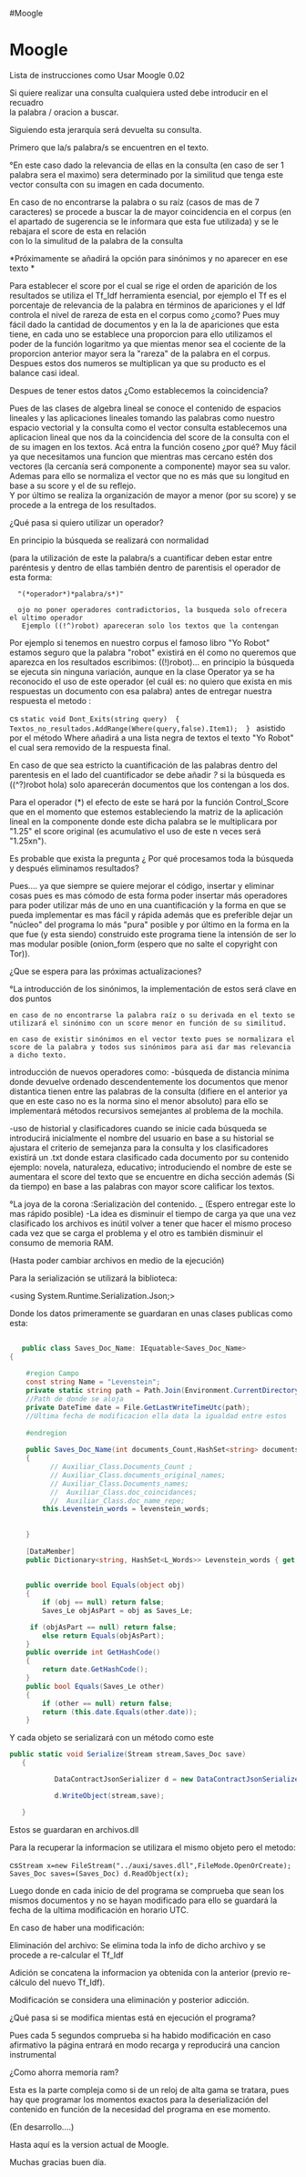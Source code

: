 #Moogle

# Moogle 
 Lista de instrucciones como Usar Moogle 0.02 
 
 Si quiere realizar una consulta cualquiera usted debe introducir en el recuadro  
 la palabra / oracion a buscar. 
 
 Siguiendo esta jerarquía será devuelta su consulta.
 
 Primero que la/s palabra/s se encuentren en el texto.
 
 °En este caso dado la relevancia de ellas en la consulta (en caso de ser 1 palabra sera el maximo) sera determinado por la similitud que tenga este vector consulta con su imagen 
 en cada documento. 
 
 En caso de no encontrarse la palabra o su raíz (casos de mas de 7 caracteres) se procede a buscar la de mayor coincidencia en el corpus (en el apartado de sugerencia se le informara que esta fue utilizada) y se le rebajara el score de esta en relación  
 con lo la simulitud de la palabra de la consulta 
 
 *Próximamente se añadirá la opción  para sinónimos y no aparecer en ese texto *  
 
 Para establecer el score por el cual se rige el orden de aparición de los resultados 
 se utiliza el Tf_Idf herramienta esencial, por ejemplo el Tf es el porcentaje de relevancia de la palabra en términos de apariciones y el Idf controla el nivel de rareza de esta en el corpus como ¿como? Pues muy fácil dado la cantidad de documentos y en la la de  apariciones que esta tiene, en cada uno se establece una proporcion para ello utilizamos el poder de la función logaritmo ya que mientas menor sea el cociente de la proporcion anterior mayor sera la "rareza" de la palabra en el corpus. Despues estos dos numeros se multiplican ya que su producto es el balance casi ideal. 
 
 Despues de tener estos datos ¿Como establecemos la coincidencia? 
 
 Pues de las clases de algebra lineal se conoce el contenido de espacios lineales  y las aplicaciones lineales tomando las palabras como nuestro espacio vectorial 
 y la consulta como el vector consulta establecemos una aplicacion lineal que nos da la coincidencia del score de la consulta con el de su imagen en los textos. Acá entra la función coseno ¿por qué? Muy fácil ya que necesitamos una funcion que mientras mas cercano estén dos vectores (la cercanía será componente a componente) mayor sea su valor. 
 Ademas para ello se normaliza el vector que no es más que su longitud en base a su score y el de su reflejo.  
 Y por último se realiza la organización de mayor a menor (por su score) y se procede a la entrega de los resultados. 
 
 ¿Qué pasa si quiero utilizar un operador? 
  
 En principio la búsqueda se realizará con normalidad  
 
 (para la utilización de este la palabra/s a cuantificar deben estar entre paréntesis y dentro de ellas también dentro de parentisis el operador de esta forma: 
 
  
      "(*operador*)*palabra/s*)"   
       
      ojo no poner operadores contradictorios, la busqueda solo ofrecera el ultimo operador
       Ejemplo ((!^)robot) apareceran solo los textos que la contengan  
 
 Por ejemplo si tenemos en nuestro corpus el famoso libro "Yo Robot" estamos seguro que la palabra "robot" existirá en él como no queremos que aparezca en los resultados escribimos: 
 ((!)robot)... en principio la búsqueda se ejecuta sin ninguna variación, aunque en la clase Operator ya se ha reconocido el uso de este operador (el cuál es: no quiero que exista en mis respuestas un documento con esa palabra) antes de entregar nuestra respuesta el metodo :  
 
 cs ```
  static void Dont_Exits(string query) 
    { 
          Textos_no_resultados.AddRange(Where(query,false).Item1); 
    } 
    ```
   asistido por el método Where añadirá a una lista negra de textos el texto "Yo Robot" 
   el cual sera removido de la respuesta final. 
 
   En caso de que sea estricto la cuantificación de las palabras dentro del parentesis en el lado del cuantificador se debe añadir *?*  si la búsqueda es ((^?)robot hola) solo aparecerán documentos que los contengan a los dos. 
 
   Para el operador (*) el efecto de este se hará por la función Control_Score que en el momento que estemos estableciendo la matriz de la aplicación lineal en la componente donde este dicha palabra se le multiplicara por "1.25" el score original (es acumulativo el uso de este n veces será "1.25xn").

   Es probable que exista la pregunta ¿ Por qué procesamos toda la búsqueda y después eliminamos resultados? 
 
   Pues.... ya que siempre se quiere mejorar el código, insertar y eliminar cosas pues es mas cómodo de esta forma poder insertar más operadores para poder utilizar más de uno en una cuantificación y la forma en que se pueda implementar es mas fácil y rápida  además que es  preferible dejar un "núcleo" del programa lo más "pura" posible y por último en la forma en la que fue (y esta siendo) construido este programa tiene la intensión de ser lo mas modular posible (onion_form (espero que no salte el copyright con Tor)). 
 
   ¿Que se espera para las próximas actualizaciones? 
 
   °La introducción de los sinónimos, la implementación de estos será clave en dos puntos 
     
    en caso de no encontrarse la palabra raíz o su derivada en el texto se utilizará el sinónimo con un score menor en función de su similitud. 
    
    en caso de existir sinónimos en el vector texto pues se normalizara el score de la palabra y todos sus sinónimos para asi dar mas relevancia a dicho texto. 
 
   introducción de nuevos operadores como: 
   -búsqueda de distancia mínima donde devuelve ordenado descendentemente los documentos que menor distantica tienen entre las palabras de la consulta (difiere en el anterior ya que en este caso no es la norma sino el menor absoluto) para ello se implementará  métodos recursivos semejantes al problema de la mochila. 
 
   -uso de historial y clasificadores  cuando se inicie cada búsqueda se introducirá inicialmente el nombre del usuario en base a su historial se ajustara el criterio de semejanza para la consulta y los clasificadores existirá un .txt donde estara clasificado cada documento por su contenido ejemplo: novela, naturaleza, educativo; 
   introduciendo el nombre de este se aumentara el score del texto que se encuentre en dicha sección además (Si da tiempo) en base a las palabras con mayor score calificar los textos. 
 
   °La joya de la corona :Serializaciòn del contenido. 
  _ (Espero entregar este lo mas rápido posible) 
   -La idea es disminuir el tiempo de carga ya que una vez clasificado los archivos es inútil volver a tener que  hacer el mismo proceso cada vez que se carga el problema y el otro es también disminuir el consumo de memoria RAM. 
   
   (Hasta poder cambiar archivos en medio de la  ejecución) 
 
   Para la serialización se utilizará la biblioteca: 
 
   <using System.Runtime.Serialization.Json;> 
 
   Donde los datos primeramente se guardaran en unas clases publicas como esta: 
 
```cs
 
   public class Saves_Doc_Name: IEquatable<Saves_Doc_Name> 
{ 
 
    #region Campo 
    const string Name = "Levenstein"; 
    private static string path = Path.Join(Environment.CurrentDirectory, "..", "auxi", "Words", "Levenstein"); 
    //Path de donde se aloja 
    private DateTime date = File.GetLastWriteTimeUtc(path); 
    //Ultima fecha de modificacion ella data la igualdad entre estos 
 
    #endregion 
 
    public Saves_Doc_Name(int documents_Count,HashSet<string> documents_Path,List<string> documents_names,Dictionary<string, List<string>> documents_coincidences,Dictionary<string, int>Doc_name_repe) 
    { 
          // Auxiliar_Class.Documents_Count ;  
          // Auxiliar_Class.documents_original_names; 
          // Auxiliar_Class.Documents_names; 
          //  Auxiliar_Class.doc_coincidances; 
          //  Auxiliar_Class.doc_name_repe; 
        this.Levenstein_words = levenstein_words; 
 
 
    } 
 
    [DataMember] 
    public Dictionary<string, HashSet<L_Words>> Levenstein_words { get; private set; } 
 
 
    public override bool Equals(object obj) 
    { 
        if (obj == null) return false; 
        Saves_Le objAsPart = obj as Saves_Le;

     if (objAsPart == null) return false; 
        else return Equals(objAsPart); 
    } 
    public override int GetHashCode() 
    { 
        return date.GetHashCode(); 
    } 
    public bool Equals(Saves_Le other) 
    { 
        if (other == null) return false; 
        return (this.date.Equals(other.date)); 
    } 
 ```
  
 Y cada objeto se serializará con un método como este 
 
      
 ```cs
 public static void Serialize(Stream stream,Saves_Doc save)  
    { 
 
            DataContractJsonSerializer d = new DataContractJsonSerializer(typeof(Saves_Doc)); 
 
            d.WriteObject(stream,save); 
 
    } 
```
  
    
 
  Estos se guardaran en archivos.dll  
 
  Para la recuperar la informacion se utilizara el mismo objeto pero el metodo: 
 
  cs``
     Stream x=new FileStream("../auxi/saves.dll",FileMode.OpenOrCreate); 
   Saves_Doc saves=(Saves_Doc) d.ReadObject(x); 
  ``
 
 Luego donde en cada inicio de del programa se comprueba que sean los mismos documentos y no se hayan modificado para ello se guardará la fecha de la ultima modificación en horario UTC. 
 
 En caso de haber una modificación: 
 
 Eliminación del archivo: Se elimina toda la info de dicho archivo y se procede a re-calcular el Tf_Idf 
 
 Adición se concatena la informacion ya obtenida con la anterior (previo re-cálculo  del nuevo Tf_Idf). 
 
 Modificación se considera una eliminación y posterior adicción. 
 
 ¿Qué pasa si se modifica mientas está en ejecución el programa? 
 
 Pues cada 5 segundos comprueba si ha habido modificación en caso afirmativo la página entrará en modo recarga y reproducirá una cancion instrumental 
 
 ¿Como ahorra memoria ram?  
  
 Esta es la parte compleja como si de un reloj de alta gama se tratara, pues hay que programar los momentos exactos para la deserialización del contenido en función de la necesidad del programa en ese momento. 
 
(En desarrollo....)
 
 
 
 Hasta aquí es la version actual de Moogle. 
 
 Muchas gracias buen día.   
